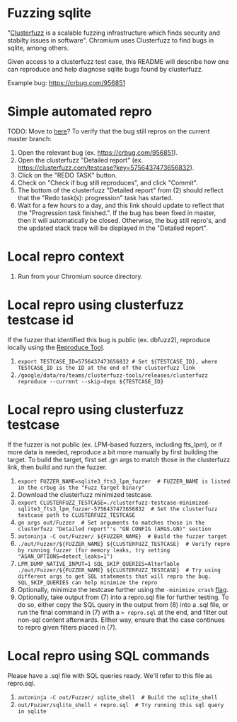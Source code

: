 # Fuzzing sqlite

"[Clusterfuzz](https://google.github.io/clusterfuzz/) is a scalable fuzzing
infrastructure which finds security and stabilty issues in software". Chromium
uses Clusterfuzz to find bugs in sqlite, among others.

Given access to a clusterfuzz test case, this README will describe how one can
reproduce and help diagnose sqlite bugs found by clusterfuzz.

Example bug: https://crbug.com/956851

# Simple automated repro
TODO: Move to [here](https://google.github.io/clusterfuzz/using-clusterfuzz/)?
To verify that the bug still repros on the current master branch:
1. Open the relevant bug (ex. https://crbug.com/956851).
2. Open the clusterfuzz "Detailed report" (ex. https://clusterfuzz.com/testcase?key=5756437473656832).
3. Click on the "REDO TASK" button.
4. Check on "Check if bug still reproduces", and click "Commit".
5. The bottom of the clusterfuzz "Detailed report" from (2) should reflect that
the "Redo task(s): progression" task has started.
6. Wait for a few hours to a day, and this link should update to reflect that
the "Progression task finished.". If the bug has been fixed in master, then it
will automatically be closed. Otherwise, the bug still repro's, and the updated
stack trace will be displayed in the "Detailed report".

# Local repro context
1. Run from your Chromium source directory.

# Local repro using clusterfuzz testcase id
If the fuzzer that identified this bug is public (ex. dbfuzz2), reproduce
locally using the [Reproduce Tool](https://github.com/google/clusterfuzz-tools).
1. `export TESTCASE_ID=5756437473656832 # Set ${TESTCASE_ID}, where TESTCASE_ID is the ID at the end of the clusterfuzz link`
2. `/google/data/ro/teams/clusterfuzz-tools/releases/clusterfuzz reproduce --current --skip-deps ${TESTCASE_ID}`

# Local repro using clusterfuzz testcase
If the fuzzer is not public (ex. LPM-based fuzzers, including fts_lpm), or if
more data is needed, reproduce a bit more manually by first building the target.
To build the target, first set .gn args to match those in the clusterfuzz link,
then build and run the fuzzer.

1. `export FUZZER_NAME=sqlite3_fts3_lpm_fuzzer  # FUZZER_NAME is listed in the crbug as the "Fuzz target binary"`
2. Download the clusterfuzz minimized testcase.
3. `export CLUSTERFUZZ_TESTCASE=./clusterfuzz-testcase-minimized-sqlite3_fts3_lpm_fuzzer-5756437473656832  # Set the clusterfuzz testcase path to CLUSTERFUZZ_TESTCASE`
3. `gn args out/Fuzzer  # Set arguments to matches those in the clusterfuzz "Detailed report"'s "GN CONFIG (ARGS.GN)" section`
4. `autoninja -C out/Fuzzer/ ${FUZZER_NAME}  # Build the fuzzer target`
5. `./out/Fuzzer/${FUZZER_NAME} ${CLUSTERFUZZ_TESTCASE}  # Verify repro by running fuzzer (for memory leaks, try setting "ASAN_OPTIONS=detect_leaks=1")`
6. `LPM_DUMP_NATIVE_INPUT=1 SQL_SKIP_QUERIES=AlterTable ./out/Fuzzer/${FUZZER_NAME} ${CLUSTERFUZZ_TESTCASE}  # Try using different args to get SQL statements that will repro the bug. SQL_SKIP_QUERIES can help minimize the repro`
7. Optionally, minimize the testcase further using the `-minimize_crash`
[flag](https://chromium.googlesource.com/chromium/src/+/master/testing/libfuzzer/reproducing.md#minimizing-a-crash-input-optional).
8. Optionally, take output from (7) into a repro.sql file for further testing.
To do so, either copy the SQL query in the output from (6) into a .sql file, or
run the final command in (7) with a `> repro.sql` at the end, and filter out
non-sql content afterwards. Either way, ensure that the case continues to repro
given filters placed in (7).

# Local repro using SQL commands
Please have a .sql file with SQL queries ready. We'll refer to this file as
repro.sql.
1. `autoninja -C out/Fuzzer/ sqlite_shell  # Build the sqlite_shell`
2. `out/Fuzzer/sqlite_shell < repro.sql  # Try running this sql query in sqlite`